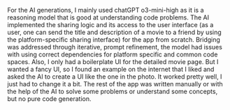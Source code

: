 For the AI generations, I mainly used chatGPT o3-mini-high as it is a reasoning model that is good at understanding code problems.
The AI implemented the sharing logic and its access to the user interface (as a user, one can send the title and description of a movie to
a friend by using the platform-specific sharing interface) for the app from scratch. Bridging was addressed through iterative, 
prompt refinement, the model had issues with using correct dependencies for platform specific and common code spaces. Also, 
I only had a boilerplate UI for the detailed movie page. But I wanted a fancy UI, so I found an example on the internet that I liked and
asked the AI to create a UI like the one in the photo. It worked pretty well, I just had to change it a bit. The rest of the app was 
written manually or with the help of the AI to solve some problems or understand some concepts, but no pure code generation.